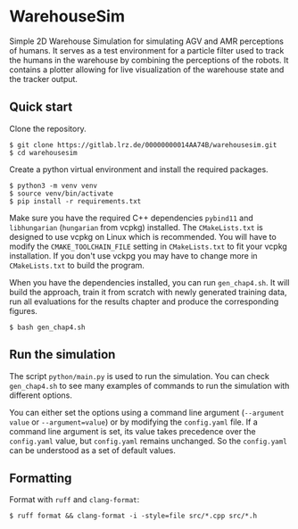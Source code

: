 # WarehouseSim

Simple 2D Warehouse Simulation for simulating AGV and AMR perceptions of humans.
It serves as a test environment for a particle filter used to track the humans in the warehouse
by combining the perceptions of the robots.
It contains a plotter allowing for live visualization of the warehouse state and the tracker output.

## Quick start

Clone the repository.
```
$ git clone https://gitlab.lrz.de/00000000014AA74B/warehousesim.git
$ cd warehousesim
```
Create a python virtual environment and install the required packages.
```
$ python3 -m venv venv
$ source venv/bin/activate
$ pip install -r requirements.txt
```
Make sure you have the required C++ dependencies `pybind11` and `libhungarian` (`hungarian` from vcpkg) installed.
The `CMakeLists.txt` is designed to use vcpkg on Linux which is recommended.
You will have to modify the `CMAKE_TOOLCHAIN_FILE` setting in `CMakeLists.txt`
to fit your vcpkg installation.
If you don't use vckpg you may have to change more in `CMakeLists.txt` to build the program.

When you have the dependencies installed, you can run `gen_chap4.sh`.
It will build the approach,
train it from scratch with newly generated training data, 
run all evaluations for the results chapter
and produce the corresponding figures.
```
$ bash gen_chap4.sh
```

## Run the simulation

The script `python/main.py` is used to run the simulation.
You can check `gen_chap4.sh` to see many examples of commands to run the simulation
with different options.

You can either set the options using a command line argument 
(`--argument value` or `--argument=value`)
or by modifying the `config.yaml` file.
If a command line argument is set, its value takes precedence over
the `config.yaml` value, but `config.yaml` remains unchanged.
So the `config.yaml` can be understood as a set of default values.

## Formatting

Format with `ruff` and `clang-format`:
```
$ ruff format && clang-format -i -style=file src/*.cpp src/*.h
```